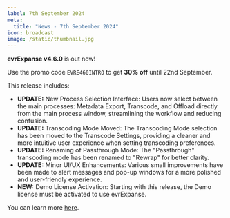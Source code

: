 ```yaml
---
label: 7th September 2024
meta:
  title: "News - 7th September 2024"
icon: broadcast
image: /static/thumbnail.jpg
---
```


**evrExpanse v4.6.0** is out now!

Use the promo code `EVRE460INTRO` to get **30% off** until 22nd September.

This release includes:

- **UPDATE:** New Process Selection Interface: Users now select between the main processes: Metadata Export, Transcode, and Offload directly from the main process window, streamlining the workflow and reducing confusion.
- **UPDATE:** Transcoding Mode Moved: The Transcoding Mode selection has been moved to the Transcode Settings, providing a cleaner and more intuitive user experience when setting transcoding preferences.
- **UPDATE:** Renaming of Passthrough Mode: The "Passthrough" transcoding mode has been renamed to "Rewrap" for better clarity.
- **UPDATE:** Minor UI/UX Enhancements: Various small improvements have been made to alert messages and pop-up windows for a more polished and user-friendly experience.
- **NEW:** Demo License Activation: Starting with this release, the Demo license must be activated to use evrExpanse.

You can learn more [here](https://www.evrapp.cloud/evrexpanse).